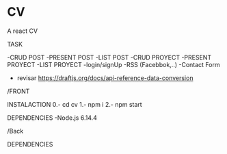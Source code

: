 # CV
 A react CV

TASK

-CRUD POST
-PRESENT POST
-LIST POST
-CRUD PROYECT
-PRESENT PROYECT
-LIST PROYECT
-login/signUp
-RSS (Facebbok,..)
-Contact Form

- revisar https://draftjs.org/docs/api-reference-data-conversion

/FRONT

INSTALACTION
0.- cd cv
1.- npm i
2.- npm start

DEPENDENCIES
-Node.js 6.14.4


/Back

DEPENDENCIES


